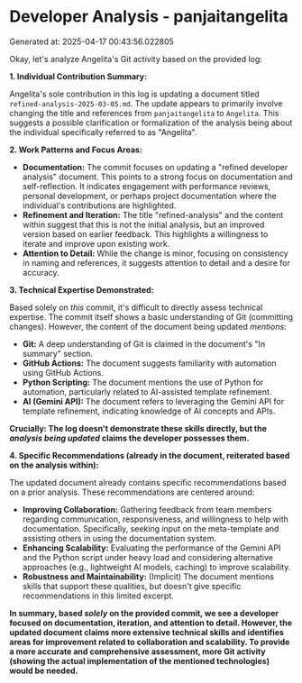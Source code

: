 # Developer Analysis - panjaitangelita
Generated at: 2025-04-17 00:43:56.022805

Okay, let's analyze Angelita's Git activity based on the provided log:

**1. Individual Contribution Summary:**

Angelita's sole contribution in this log is updating a document titled `refined-analysis-2025-03-05.md`.  The update appears to primarily involve changing the title and references from `panjaitangelita` to `Angelita`. This suggests a possible clarification or formalization of the analysis being about the individual specifically referred to as "Angelita".

**2. Work Patterns and Focus Areas:**

*   **Documentation:** The commit focuses on updating a "refined developer analysis" document.  This points to a strong focus on documentation and self-reflection. It indicates engagement with performance reviews, personal development, or perhaps project documentation where the individual's contributions are highlighted.
*   **Refinement and Iteration:** The title "refined-analysis" and the content within suggest that this is not the initial analysis, but an improved version based on earlier feedback.  This highlights a willingness to iterate and improve upon existing work.
*   **Attention to Detail:** While the change is minor, focusing on consistency in naming and references, it suggests attention to detail and a desire for accuracy.

**3. Technical Expertise Demonstrated:**

Based solely on *this* commit, it's difficult to directly assess technical expertise.  The commit itself shows a basic understanding of Git (committing changes).  However, the content of the document being updated *mentions*:

*   **Git:** A deep understanding of Git is claimed in the document's "In summary" section.
*   **GitHub Actions:**  The document suggests familiarity with automation using GitHub Actions.
*   **Python Scripting:** The document mentions the use of Python for automation, particularly related to AI-assisted template refinement.
*   **AI (Gemini API):** The document refers to leveraging the Gemini API for template refinement, indicating knowledge of AI concepts and APIs.

**Crucially: The log doesn't demonstrate these skills directly, but the *analysis being updated* claims the developer possesses them.**

**4. Specific Recommendations (already in the document, reiterated based on the analysis within):**

The updated document already contains specific recommendations based on a prior analysis. These recommendations are centered around:

*   **Improving Collaboration:** Gathering feedback from team members regarding communication, responsiveness, and willingness to help with documentation.  Specifically, seeking input on the meta-template and assisting others in using the documentation system.
*   **Enhancing Scalability:** Evaluating the performance of the Gemini API and the Python script under heavy load and considering alternative approaches (e.g., lightweight AI models, caching) to improve scalability.
*   **Robustness and Maintainability:** (Implicit) The document mentions skills that support these qualities, but doesn't give specific recommendations in this limited excerpt.

**In summary, based *solely* on the provided commit, we see a developer focused on documentation, iteration, and attention to detail. However, the updated document claims more extensive technical skills and identifies areas for improvement related to collaboration and scalability. To provide a more accurate and comprehensive assessment, more Git activity (showing the actual implementation of the mentioned technologies) would be needed.**
